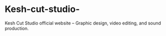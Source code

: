 # Kesh-cut-studio-
Kesh Cut Studio official website – Graphic design, video editing, and sound production.
